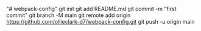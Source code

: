 "# webpack-config"  git init git add README.md git commit -m "first commit" git branch -M main git remote add origin https://github.com/ollieclark-d7/webpack-config.git git push -u origin main
